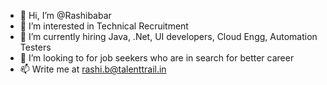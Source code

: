 - 👋 Hi, I’m @Rashibabar
- 👀 I’m interested in Technical Recruitment
- 🌱 I’m currently hiring Java, .Net, UI developers, Cloud Engg, Automation Testers
- 💞️ I’m looking to for job seekers who are in search for better career 
- 📫 Write me at rashi.b@talenttrail.in

<!---
Rashibabar/Rashibabar is a ✨ special ✨ repository because its `README.md` (this file) appears on your GitHub profile.
You can click the Preview link to take a look at your changes.
--->
